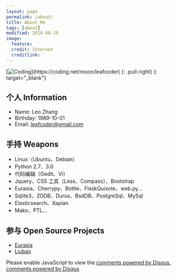 ```yaml
---
layout: page
permalink: /about/
title: About Me
tags: [about]
modified: 2014-08-19
image:
  feature:
  credit: Internet
  creditlink:
---
```


[![Coding](https://dn-coding-net-production-pp.qbox.me/7c43215b-deb3-45a9-b3b5-fbad03bc0040.png "Coding 月饼，码农神器，节操之选！您，值得拥有！马上邀请好友：https://coding.net/moon/leafcoder")](https://coding.net/moon/leafcoder)
{: .pull-right}
{: target="_blank"}

个人 Information
-----------------------------------
* Name: Leo Zhang
* Birthday: 1989-10-01
* Email: leafcoder@gmail.com

手持 Weapons
--------------
* Linux（Ubuntu、Debian）
* Python 2.7、3.0
* 代码编辑（Gedit、Vi）
* Jquery、CSS 工具（Less、Compass）、Bootstrap
* Eurasia、Cherrypy、Bottle、FlaskQuixote、web.py...
* Sqlite3、ZODB、Durus、BsdDB、PostgreSql、MySql
* Elasticsearch、Xapian
* Mako、PTL...

参与 Open Source Projects
-------------------------------
* [Eurasia](http://code.google.com/p/eurasia)
* [Liubao](http://code.google.com/p/liubao)

<div id="disqus_thread"></div><!-- /#disqus_thread -->
<!-- / disqus 评论 -->
<script type="text/javascript">
    /* * * CONFIGURATION VARIABLES: EDIT BEFORE PASTING INTO YOUR WEBPAGE * * */
    var disqus_shortname = 'leafcoder'; // required: replace example with your forum shortname

    /* * * DON'T EDIT BELOW THIS LINE * * */
    (function() {
        var dsq = document.createElement('script'); dsq.type = 'text/javascript'; dsq.async = true;
        dsq.src = '//' + disqus_shortname + '.disqus.com/embed.js';
        (document.getElementsByTagName('head')[0] || document.getElementsByTagName('body')[0]).appendChild(dsq);
    })();
</script>
<noscript>Please enable JavaScript to view the <a href="http://disqus.com/?ref_noscript">comments powered by Disqus.</a></noscript>
<a href="http://disqus.com" class="dsq-brlink">comments powered by <span class="logo-disqus">Disqus</span></a>
<!-- disqus 评论 / -->
